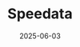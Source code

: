 ---  
layout: startup_page  
title: "Speedata"  
id: "speedata.io"  
permalink: "/speedataspeedata.io06032025/"  
website: "https://www.speedata.io/"  
funding_round: "Series B"  
funding_amount: "$44M"  
investors: "Walden Catalyst Ventures, 83North, Koch Disruptive Technologies, Pitango First, Viola Ventures, Lip-Bu Tan, Eyal Waldman"  
about: "Speedata is a Tel Aviv-based startup that develops an analytics processing unit (APU) designed to accelerate big data analytic and AI workloads. Their APU is purpose-built for data processing and aims to replace racks of servers, offering dramatically better performance. The company focuses on addressing the specific bottlenecks of analytics at the computing level."  
markets: "AI, Big Data, Data Analytics, Semiconductor"  
hq: "Haifa, Israel"  
founded_year: "2019"  
linkedin: "https://www.linkedin.com/company/speedataio"  
twitter: "https://twitter.com/speedata1"  
instagram: ""  
facebook: "https://www.facebook.com/speedata.io"  
crunchbase: "https://www.crunchbase.com/organization/speedata"  
pitchbook: "https://pitchbook.com/profiles/company/471570-94"  

date_display: "03-Jun-2025"  
date: "2025-06-03"

# SEO Optimization  
meta_title: "Speedata - Series B Funding ($44M)"  
meta_description: "Speedata, Speedata is a Tel Aviv-based startup that develops an analytics processing unit (APU) designed to accelerate big data analytic and AI workloads. Their..."  
meta_keywords: "Speedata, AI, Big Data, Data Analytics, Semiconductor, Series B funding"  
canonical_url: "https://startup.projectstartups.com/speedataspeedata.io06032025/"  
---